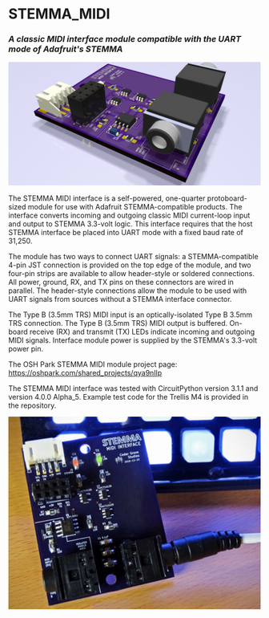 # STEMMA_MIDI
### _A classic MIDI interface module compatible with the UART mode of Adafruit's STEMMA_

![Image of Module](https://github.com/CedarGroveStudios/STEMMA_MIDI/blob/master/2018-12-23%20STEMMA%20DIN-MIDI%20glamour%204w.png
)

The STEMMA MIDI interface is a self-powered, one-quarter protoboard-sized module for use with Adafruit STEMMA-compatible products. The interface converts incoming and outgoing classic MIDI current-loop input and output to STEMMA 3.3-volt logic. This interface requires that the host STEMMA interface be placed into UART mode with a fixed baud rate of 31,250. 

The module has two ways to connect UART signals: a STEMMA-compatible 4-pin JST connection is provided on the top edge of the module, and two four-pin strips are available to allow header-style or soldered connections. All power, ground, RX, and TX pins on these connectors are wired in parallel. The header-style connections allow the module to be used with UART signals from sources without a STEMMA interface connector.

The Type B (3.5mm TRS) MIDI input is an optically-isolated Type B 3.5mm TRS connection. The Type B (3.5mm TRS) MIDI output is buffered. On-board receive (RX) and transmit (TX) LEDs indicate incoming and outgoing MIDI signals. Interface module power is supplied by the STEMMA's 3.3-volt power pin.

The OSH Park STEMMA MIDI module project page: https://oshpark.com/shared_projects/qya9nIlp

The STEMMA MIDI interface was tested with CircuitPython version 3.1.1 and version 4.0.0 Alpha_5. Example test code for the Trellis M4 is provided in the repository.

![Image of Module](https://github.com/CedarGroveStudios/STEMMA_MIDI/blob/master/STEMMA%20MIDI%20v00%204w.jpg)
